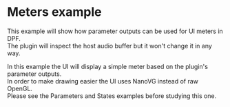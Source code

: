 # Meters example

This example will show how parameter outputs can be used for UI meters in DPF.<br/>
The plugin will inspect the host audio buffer but it won't change it in any way.<br/>

In this example the UI will display a simple meter based on the plugin's parameter outputs.<br/>
In order to make drawing easier the UI uses NanoVG instead of raw OpenGL.<br/>
Please see the Parameters and States examples before studying this one.<br/>
